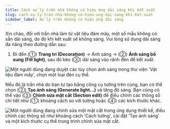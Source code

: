```yaml
---
title: Cách xử lý trần nhà không có hiệu ứng dải sáng khi kết xuất
slug: cach-xu-ly-tran-nha-khong-co-hieu-ung-dai-sang-khi-ket-xuat
sidebar_label: Xử lý trần không có hiệu ứng dải sáng
---
```


Xin chào, đối với trần nhà làm từ vật liệu đám mây, một số mẫu không có sẵn dải sáng, do đó khi kết xuất sẽ không sáng. Vui lòng sử dụng dải sáng đa năng theo đường dẫn sau:

1. Đi đến (①) **Trang trí (Decoration)** -> Ánh sáng -> (②) **Ánh sáng bổ sung (Fill light)**, sau đó kéo (③) dải sáng vào rãnh đèn để kết xuất.

![Một người dùng đang duyệt các tùy chọn ánh sáng trong thư viện 'Vật liệu đám mây', chọn một loại đèn cụ thể.](https://storage.googleapis.com/jegavn_kb/images/fb07134c-7d75-477a-b315-a622533fda72.png)

Nếu đó là trần nhà do bạn tự tạo bằng công cụ tường trên cùng, bạn có thể chọn (②) **Tạo ánh sáng (Generate light...)** và tăng độ sáng. Bạn cũng có thể vào (③) **Chỉnh sửa mặt cắt (Section edit)** để điều chỉnh các thông số chi tiết như (①) khoảng cách so với tường hoặc (④) các kích thước khác.

![Một người dùng đang chỉnh sửa một mặt cắt trong ứng dụng thiết kế, điều chỉnh các thông số như khoảng cách 'Cách tường', cài đặt 'Tạo ánh sáng' và một kích thước cụ thể trong trình chỉnh sửa mặt cắt.](https://storage.googleapis.com/jegavn_kb/images/6978bb0d-618f-4b60-b3ac-6896091b94cc.png)